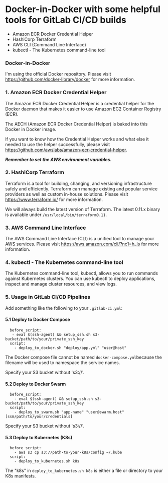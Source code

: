 # Docker-in-Docker with some helpful tools for GitLab CI/CD builds

* Amazon ECR Docker Credential Helper
* HashiCorp Terraform
* AWS CLI (Command Line Interface)
* kubectl - The Kubernetes command-line tool

### Docker-in-Docker

I'm using the official Docker repository. Please visit https://github.com/docker-library/docker for more information.

### 1. Amazon ECR Docker Credential Helper

The Amazon ECR Docker Credential Helper is a credential helper for the Docker daemon that makes it easier to use Amazon EC2 Container Registry (ECR).

The AECH (Amazon ECR Docker Credential Helper) is baked into this Docker in Docker image.

If you want to know how the Credential Helper works and what else it needed to use the helper successfully, please visit https://github.com/awslabs/amazon-ecr-credential-helper.

***Remember to set the AWS environment variables.***

### 2. HashiCorp Terraform

Terraform is a tool for building, changing, and versioning infrastructure safely and efficiently. Terraform can manage existing and popular service providers as well as custom in-house solutions. Please visit https://www.terraform.io/ for more information.

We will always build the latest version of Terraform. The latest 0.11.x binary is available under `/usr/local/bin/terraform0.11`. 

### 3. AWS Command Line Interface

The AWS Command Line Interface (CLI) is a unified tool to manage your AWS services. Please visit https://aws.amazon.com/cli/?nc1=h_ls for more information.

### 4. kubectl - The Kubernetes command-line tool

The Kubernetes command-line tool, kubectl, allows you to run commands against Kubernetes clusters. You can use kubectl to deploy applications, inspect and manage cluster resources, and view logs.

### 5. Usage in GitLab CI/CD Pipelines

Add something like the following to your `.gitlab-ci.yml`:

#### 5.1 Deploy to Docker Compose

```
  before_script:
   - eval $(ssh-agent) && setup_ssh.sh s3-bucket/path/to/your/private_ssh_key
  script:
    - deploy_to_docker.sh "deploy/app.yml" "user@host"
```

The Docker compose file cannot be named `docker-compose.yml`because the filename will be used to namespace the service names.

Specify your S3 bucket without 's3://'.

#### 5.2 Deploy to Docker Swarm

```
  before_script:
    - eval $(ssh-agent) && setup_ssh.sh s3-bucket/path/to/your/private_ssh_key
  script:
    - deploy_to_swarm.sh "app-name" "user@swarm.host" [ssm/path/to/your/credentials]
```

Specify your S3 bucket without 's3://'.

#### 5.3 Deploy to Kubernetes (K8s)

```
  before_script:
    - aws s3 cp s3://path-to-your-k8s/config ~/.kube
  script:
    - deploy_to_kubernetes.sh k8s
```

The "k8s" in `deploy_to_kubernetes.sh k8s` is either a file or directory to your K8s manifests.